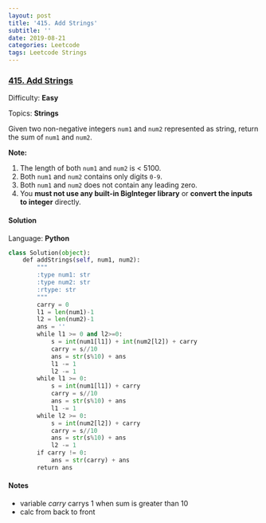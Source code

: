 ```yaml
---
layout: post
title: '415. Add Strings'
subtitle: ''
date: 2019-08-21
categories: Leetcode
tags: Leetcode Strings
---
```

### [415\. Add Strings](https://leetcode.com/problems/add-strings/)

Difficulty: **Easy**

Topics: **Strings**


Given two non-negative integers `num1` and `num2` represented as string, return the sum of `num1` and `num2`.

**Note:**

1.  The length of both `num1` and `num2` is < 5100.
2.  Both `num1` and `num2` contains only digits `0-9`.
3.  Both `num1` and `num2` does not contain any leading zero.
4.  You **must not use any built-in BigInteger library** or **convert the inputs to integer** directly.


#### Solution

Language: **Python**

```python
class Solution(object):
    def addStrings(self, num1, num2):
        """
        :type num1: str
        :type num2: str
        :rtype: str
        """
        carry = 0
        l1 = len(num1)-1
        l2 = len(num2)-1
        ans = ''
        while l1 >= 0 and l2>=0:
            s = int(num1[l1]) + int(num2[l2]) + carry
            carry = s//10
            ans = str(s%10) + ans
            l1 -= 1
            l2 -= 1
        while l1 >= 0:
            s = int(num1[l1]) + carry
            carry = s//10
            ans = str(s%10) + ans
            l1 -= 1  
        while l2 >= 0:
            s = int(num2[l2]) + carry
            carry = s//10
            ans = str(s%10) + ans
            l2 -= 1             
        if carry != 0:
            ans = str(carry) + ans
        return ans
```
#### Notes
- variable *carry* carrys 1 when sum is greater than 10
- calc from back to front